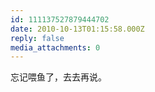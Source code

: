 ```yaml
---
id: 111137527879444702
date: 2010-10-13T01:15:58.000Z
reply: false
media_attachments: 0
---
```


忘记喂鱼了，去去再说。

